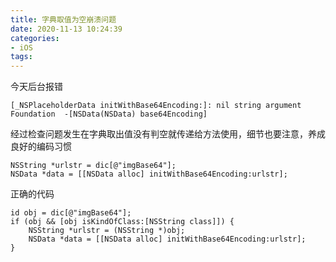 ```yaml
---
title: 字典取值为空崩溃问题
date: 2020-11-13 10:24:39
categories: 
- iOS
tags:
---
```

今天后台报错
```
[_NSPlaceholderData initWithBase64Encoding:]: nil string argument
Foundation	-[NSData(NSData) base64Encoding]
```
经过检查问题发生在字典取出值没有判空就传递给方法使用，细节也要注意，养成良好的编码习惯
```
NSString *urlstr = dic[@"imgBase64"];
NSData *data = [[NSData alloc] initWithBase64Encoding:urlstr];
```
正确的代码

```
id obj = dic[@"imgBase64"];
if (obj && [obj isKindOfClass:[NSString class]]) {
    NSString *urlstr = (NSString *)obj;
    NSData *data = [[NSData alloc] initWithBase64Encoding:urlstr];
}
```
